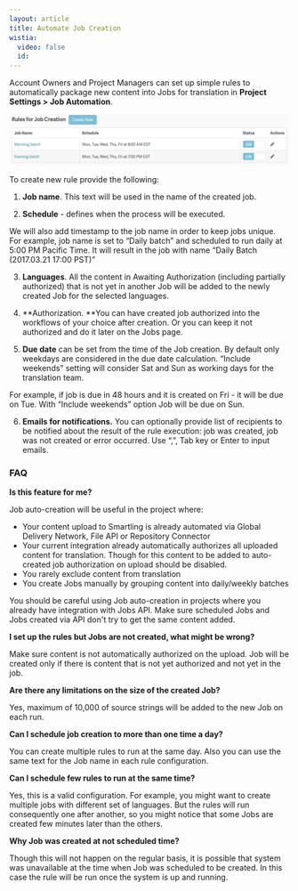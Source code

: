 ```yaml
---
layout: article
title: Automate Job Creation
wistia:
  video: false
  id:
---
```



Account Owners and Project Managers can set up simple rules to automatically package new content into Jobs for translation in&nbsp;**Project Settings &gt; Job Automation**.

![](/uploads/versions/screenshot-2017-02-23-17-24-13---x----1978-360x---.png)

To create new rule provide the following:

1) **Job name**. This text will be used in the name of the created job.

2) **Schedule** - defines when the process will be executed.

We will also add timestamp to the job name in order to keep jobs unique. For example, job name is set to “Daily batch” and scheduled to run daily at 5:00 PM Pacific Time. It will result in the job with name “Daily Batch (2017.03.21 17:00 PST)”

3) **Languages**. All the content in Awaiting Authorization (including partially authorized) that is not yet in another Job will be added to the newly created Job for the selected languages.

4) **Authorization.&nbsp;**You can have created job authorized into the workflows of your choice after creation. Or you can keep it not authorized and do it later on the Jobs page.&nbsp;

5) **Due date**&nbsp;can be set from the time of the Job creation. By default only weekdays are considered in the due date calculation. “Include weekends” setting will consider Sat and Sun as working days for the translation team.

For example, if job is due in 48 hours and it is created on Fri - it will be due on Tue. With “Include weekends” option Job will be due on Sun.

6) **Emails for notifications.** You can optionally provide list of recipients to be notified about the result of the rule execution: job was created, job was not created or error occurred. Use “,”, Tab key or Enter to input emails.

### FAQ

**Is this feature for me?**

Job auto-creation will be useful in the project where:

* Your content upload to Smartling is already automated via Global Delivery Network, File API or Repository Connector
* Your current integration already automatically authorizes all uploaded content for translation. Though for this content to be added to auto-created job authorization on upload should be disabled.
* You rarely exclude content from translation
* You create Jobs manually by grouping content into daily/weekly batches

You should be careful using Job auto-creation in projects where you already have integration with Jobs API. Make sure scheduled Jobs and Jobs created via API don't try to get the same content added.

**I set up the rules but Jobs are not created, what might be wrong?**

Make sure content is not automatically authorized on the upload. Job will be created only if there is content that is not yet authorized and not yet in the job.

**Are there any limitations on the size of the created Job?**

Yes, maximum of 10,000 of source strings will be added to the new Job on each run.

**Can I schedule job creation to more than one time a day?**

You can create multiple rules to run at the same day. Also you can use the same text for the Job name in each rule configuration.

**Can I schedule few rules to run at the same time?**

Yes, this is a valid configuration. For example, you might want to create multiple jobs with different set of languages. But the rules will run consequently one after another, so you might notice that some Jobs are created few minutes later than the others.

**Why Job was created at not scheduled time?**

Though this will not happen on the regular basis, it is possible that system was unavailable at the time when Job was scheduled to be created. In this case the rule will be run once the system is up and running.